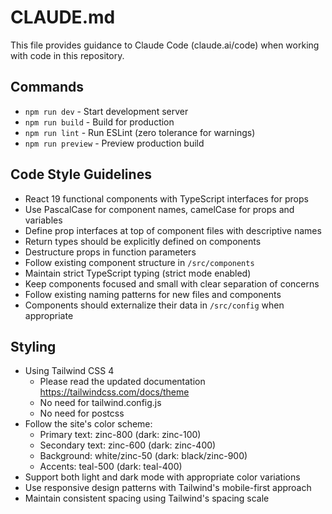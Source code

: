 # CLAUDE.md

This file provides guidance to Claude Code (claude.ai/code) when working with code in this repository.

## Commands
- `npm run dev` - Start development server
- `npm run build` - Build for production 
- `npm run lint` - Run ESLint (zero tolerance for warnings)
- `npm run preview` - Preview production build

## Code Style Guidelines
- React 19 functional components with TypeScript interfaces for props
- Use PascalCase for component names, camelCase for props and variables
- Define prop interfaces at top of component files with descriptive names
- Return types should be explicitly defined on components
- Destructure props in function parameters
- Follow existing component structure in `/src/components`
- Maintain strict TypeScript typing (strict mode enabled)
- Keep components focused and small with clear separation of concerns
- Follow existing naming patterns for new files and components
- Components should externalize their data in `/src/config` when appropriate

## Styling
- Using Tailwind CSS 4 
  - Please read the updated documentation https://tailwindcss.com/docs/theme
  - No need for tailwind.config.js
  - No need for postcss
- Follow the site's color scheme:
  - Primary text: zinc-800 (dark: zinc-100)
  - Secondary text: zinc-600 (dark: zinc-400)
  - Background: white/zinc-50 (dark: black/zinc-900)
  - Accents: teal-500 (dark: teal-400)
- Support both light and dark mode with appropriate color variations
- Use responsive design patterns with Tailwind's mobile-first approach
- Maintain consistent spacing using Tailwind's spacing scale